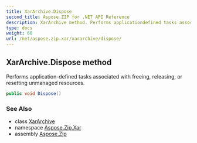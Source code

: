 ```yaml
---
title: XarArchive.Dispose
second_title: Aspose.ZIP for .NET API Reference
description: XarArchive method. Performs applicationdefined tasks associated with freeing releasing or resetting unmanaged resources
type: docs
weight: 60
url: /net/aspose.zip.xar/xararchive/dispose/
---
```

## XarArchive.Dispose method

Performs application-defined tasks associated with freeing, releasing, or resetting unmanaged resources.

```csharp
public void Dispose()
```

### See Also

* class [XarArchive](../)
* namespace [Aspose.Zip.Xar](../../xararchive/)
* assembly [Aspose.Zip](../../../)


